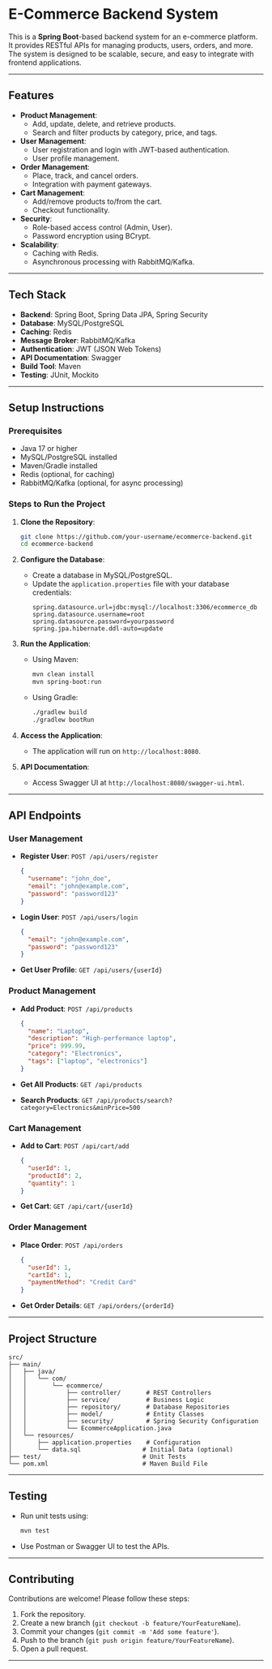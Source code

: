# **E-Commerce Backend System**

This is a **Spring Boot**-based backend system for an e-commerce platform. It provides RESTful APIs for managing products, users, orders, and more. The system is designed to be scalable, secure, and easy to integrate with frontend applications.

---

## **Features**
- **Product Management**:
  - Add, update, delete, and retrieve products.
  - Search and filter products by category, price, and tags.
- **User Management**:
  - User registration and login with JWT-based authentication.
  - User profile management.
- **Order Management**:
  - Place, track, and cancel orders.
  - Integration with payment gateways.
- **Cart Management**:
  - Add/remove products to/from the cart.
  - Checkout functionality.
- **Security**:
  - Role-based access control (Admin, User).
  - Password encryption using BCrypt.
- **Scalability**:
  - Caching with Redis.
  - Asynchronous processing with RabbitMQ/Kafka.

---

## **Tech Stack**
- **Backend**: Spring Boot, Spring Data JPA, Spring Security
- **Database**: MySQL/PostgreSQL
- **Caching**: Redis
- **Message Broker**: RabbitMQ/Kafka
- **Authentication**: JWT (JSON Web Tokens)
- **API Documentation**: Swagger
- **Build Tool**: Maven
- **Testing**: JUnit, Mockito

---

## **Setup Instructions**

### **Prerequisites**
- Java 17 or higher
- MySQL/PostgreSQL installed
- Maven/Gradle installed
- Redis (optional, for caching)
- RabbitMQ/Kafka (optional, for async processing)

### **Steps to Run the Project**
1. **Clone the Repository**:
   ```bash
   git clone https://github.com/your-username/ecommerce-backend.git
   cd ecommerce-backend
   ```

2. **Configure the Database**:
   - Create a database in MySQL/PostgreSQL.
   - Update the `application.properties` file with your database credentials:
     ```properties
     spring.datasource.url=jdbc:mysql://localhost:3306/ecommerce_db
     spring.datasource.username=root
     spring.datasource.password=yourpassword
     spring.jpa.hibernate.ddl-auto=update
     ```

3. **Run the Application**:
   - Using Maven:
     ```bash
     mvn clean install
     mvn spring-boot:run
     ```
   - Using Gradle:
     ```bash
     ./gradlew build
     ./gradlew bootRun
     ```

4. **Access the Application**:
   - The application will run on `http://localhost:8080`.

5. **API Documentation**:
   - Access Swagger UI at `http://localhost:8080/swagger-ui.html`.

---

## **API Endpoints**

### **User Management**
- **Register User**: `POST /api/users/register`
  ```json
  {
    "username": "john_doe",
    "email": "john@example.com",
    "password": "password123"
  }
  ```

- **Login User**: `POST /api/users/login`
  ```json
  {
    "email": "john@example.com",
    "password": "password123"
  }
  ```

- **Get User Profile**: `GET /api/users/{userId}`

### **Product Management**
- **Add Product**: `POST /api/products`
  ```json
  {
    "name": "Laptop",
    "description": "High-performance laptop",
    "price": 999.99,
    "category": "Electronics",
    "tags": ["laptop", "electronics"]
  }
  ```

- **Get All Products**: `GET /api/products`
- **Search Products**: `GET /api/products/search?category=Electronics&minPrice=500`

### **Cart Management**
- **Add to Cart**: `POST /api/cart/add`
  ```json
  {
    "userId": 1,
    "productId": 2,
    "quantity": 1
  }
  ```

- **Get Cart**: `GET /api/cart/{userId}`

### **Order Management**
- **Place Order**: `POST /api/orders`
  ```json
  {
    "userId": 1,
    "cartId": 1,
    "paymentMethod": "Credit Card"
  }
  ```

- **Get Order Details**: `GET /api/orders/{orderId}`

---

## **Project Structure**
```
src/
├── main/
│   ├── java/
│   │   └── com/
│   │       └── ecommerce/
│   │           ├── controller/       # REST Controllers
│   │           ├── service/          # Business Logic
│   │           ├── repository/       # Database Repositories
│   │           ├── model/            # Entity Classes
│   │           ├── security/         # Spring Security Configuration
│   │           └── EcommerceApplication.java
│   └── resources/
│       ├── application.properties    # Configuration
│       └── data.sql                 # Initial Data (optional)
├── test/                            # Unit Tests
└── pom.xml                          # Maven Build File
```

---

## **Testing**
- Run unit tests using:
  ```bash
  mvn test
  ```
- Use Postman or Swagger UI to test the APIs.

---

## **Contributing**
Contributions are welcome! Please follow these steps:
1. Fork the repository.
2. Create a new branch (`git checkout -b feature/YourFeatureName`).
3. Commit your changes (`git commit -m 'Add some feature'`).
4. Push to the branch (`git push origin feature/YourFeatureName`).
5. Open a pull request.

---


